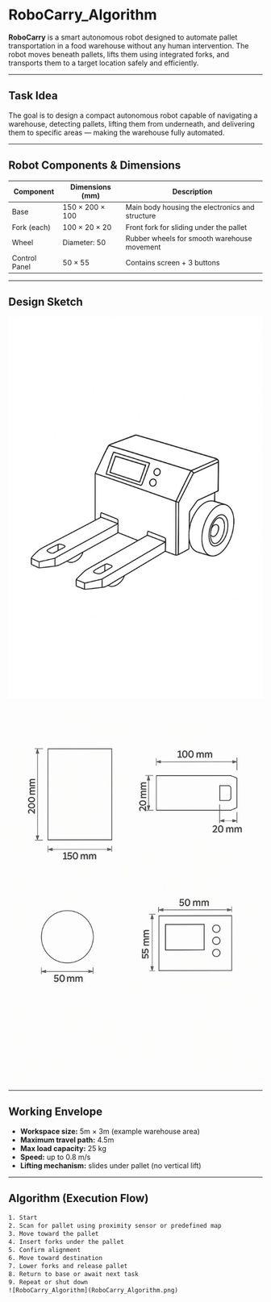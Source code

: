 # RoboCarry_Algorithm
**RoboCarry** is a smart autonomous robot designed to automate pallet transportation in a food warehouse without any human intervention. The robot moves beneath pallets, lifts them using integrated forks, and transports them to a target location safely and efficiently.

---

##  Task Idea

The goal is to design a compact autonomous robot capable of navigating a warehouse, detecting pallets, lifting them from underneath, and delivering them to specific areas — making the warehouse fully automated.

---

##  Robot Components & Dimensions

| Component        | Dimensions (mm)     | Description                                      |
|------------------|----------------------|--------------------------------------------------|
| Base             | 150 × 200 × 100      | Main body housing the electronics and structure |
| Fork (each)      | 100 × 20 × 20        | Front fork for sliding under the pallet         |
| Wheel            | Diameter: 50         | Rubber wheels for smooth warehouse movement     |
| Control Panel    | 50 × 55              | Contains screen + 3 buttons                     |

---

## Design Sketch
![robot](robot.jpg)
![dimensions](dimensions.jpg)


---

##  Working Envelope

- **Workspace size:** 5m × 3m (example warehouse area)
- **Maximum travel path:** 4.5m
- **Max load capacity:** 25 kg
- **Speed:** up to 0.8 m/s
- **Lifting mechanism:** slides under pallet (no vertical lift)

---

## Algorithm (Execution Flow)

```plaintext
1. Start
2. Scan for pallet using proximity sensor or predefined map
3. Move toward the pallet
4. Insert forks under the pallet
5. Confirm alignment
6. Move toward destination
7. Lower forks and release pallet
8. Return to base or await next task
9. Repeat or shut down
![RoboCarry_Algorithm](RoboCarry_Algorithm.png)
